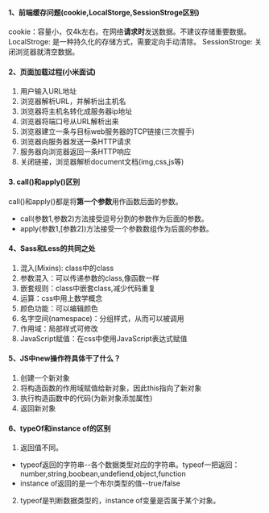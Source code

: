 #### 1、前端缓存问题(cookie,LocalStorge,SessionStroge区别)

cookie：容量小，仅4k左右。在网络**请求时**发送数据。不建议存储重要数据。
LocalStroge: 是一种持久化的存储方式，需要定向手动清除。
SessionStroge: 关闭浏览器就清空数据。

#### 2、页面加载过程(小米面试)

1. 用户输入URL地址
2. 浏览器解析URL，并解析出主机名
3. 浏览器将主机名转化成服务器ip地址
4. 浏览器将端口号从URL解析出来
5. 浏览器建立一条与目标web服务器的TCP链接(三次握手)
6. 浏览器向服务器发送一条HTTP请求
7. 服务器向浏览器返回一条HTTP响应
8. 关闭链接，浏览器解析document文档(img,css,js等)

#### 3. call()和apply()区别

call()和apply()都是将**第一个参数**用作函数后面的参数。

- call(参数1,参数2)方法接受逗号分割的参数作为后面的参数。
- apply(参数1,[参数2])方法接受一个参数数组作为后面的参数。

#### 4、Sass和Less的共同之处

1. 混入(Mixins): class中的class
2. 参数混入：可以传递参数的class,像函数一样
3. 嵌套规则：class中嵌套class,减少代码重复
4. 运算：css中用上数学概念
5. 颜色功能：可以编辑颜色
6. 名字空间(namespace)：分组样式，从而可以被调用
7. 作用域：局部样式可修改
8. JavaScript赋值：在css中使用JavaScript表达式赋值

#### 5、JS中new操作符具体干了什么？

1. 创建一个新对象
2. 将构造函数的作用域赋值给新对象，因此this指向了新对象
3. 执行构造函数中的代码(为新对象添加属性)
4. 返回新对象

#### 6、typeOf和instance of的区别

1. 返回值不同。
- typeof返回的字符串--各个数据类型对应的字符串。typeof一把返回：number,string,boobean,undefiend,object,function
- instance of返回的是一个布尔类型的值--true/false

2. typeof是判断数据类型的，instance of变量是否属于某个对象。




